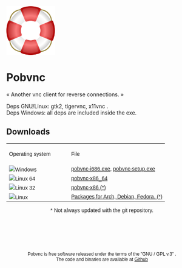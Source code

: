 <div style="align: center">
<img src="source/lifesaver.png" />
<h1 >Pobvnc</h1>
<p>« Another vnc client for reverse connections. »</p>
</div>

<p>Deps GNU/Linux: gtk2, tigervnc, x11vnc .<br>
Deps Windows: all deps are included inside the exe.</p>

<h2>Downloads</h2>

<div style="margin-bottom: 5px; font-family:Helvetica;" align="center">
<table>
	<tr><td style="width: 150px;height: 50px">Operating system</td><td>File</td></tr>
	<tr><td><img src="http://www.freemedialab.org/progetti/img/win.png">Windows</td><td><a href="https://raw.githubusercontent.com/pobfdm/pobvnc/master/win32/pobvnc-i686.exe">pobvnc-i686.exe</a>, <a href="http://www.freemedialab.org/listing/pobvnc/Windows/pobvnc-setup.exe">pobvnc-setup.exe</a></td></tr>
	<tr><td><img src="http://www.freemedialab.org/progetti/img/linux.png">Linux 64</td><td><a href="https://raw.githubusercontent.com/pobfdm/pobvnc/master/linux64/pobvnc-x86_64">pobvnc-x86_64</a></td></tr>
	<tr><td><img src="http://www.freemedialab.org/progetti/img/linux.png">Linux 32</td><td><a href="https://raw.githubusercontent.com/pobfdm/pobvnc/master/linux32/pobvnc-x86">pobvnc-x86 (*)</a></td></tr>
	<tr><td><img src="http://www.freemedialab.org/progetti/img/linux.png">Linux </td><td><a href="http://www.freemedialab.org/listing/pobvnc/"> Packages for Arch, Debian, Fedora. (*)</a></td></tr>
	
</table>
<p>* Not always updated with the git repository.</p>	
</div>
<div align="center" style="margin-top: 100px; font-size: 12px; font-family:Helvetica">
Pobvnc is free software released under the terms of the "GNU / GPL v.3" .<br> 
The code and binaries are available at <a href="https://github.com/pobfdm/pobvnc">Github</a>
</div>
